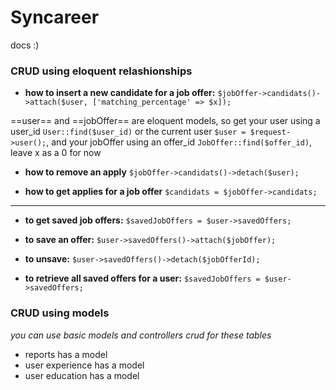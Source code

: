 # Syncareer
docs :)

### CRUD using eloquent relashionships

- **how to insert a new candidate for a job offer:**
`$jobOffer->candidats()->attach($user, ['matching_percentage' => $x]);`

==user== and ==jobOffer== are eloquent models, so get your user using a user_id `User::find($user_id)` or the current user `$user = $request->user();`, and your jobOffer using an offer_id `JobOffer::find($offer_id)`, leave x as a 0 for now

- **how to remove an apply**
`$jobOffer->candidats()->detach($user);`

- **how to get applies for a job offer**
`$candidats = $jobOffer->candidats;`

<hr>

- **to get saved job offers:**
`$savedJobOffers = $user->savedOffers;`
 
- **to save an offer:**
`$user->savedOffers()->attach($jobOffer);`

- **to unsave:**
`$user->savedOffers()->detach($jobOfferId);`

- **to retrieve all saved offers for a user:**
`$savedJobOffers = $user->savedOffers;`

### CRUD using models
*you can use basic models and controllers crud for these tables*

- reports has a model
- user experience has a model
- user education has a model
